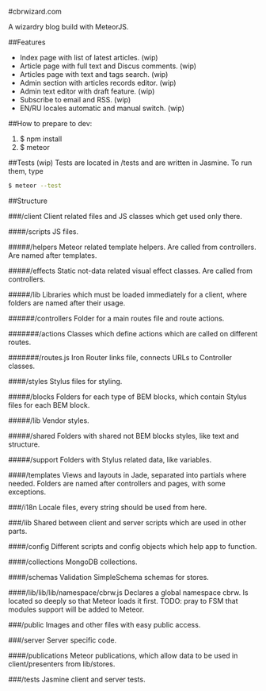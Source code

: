#cbrwizard.com

A wizardry blog build with MeteorJS.

##Features
- Index page with list of latest articles. (wip)
- Article page with full text and Discus comments. (wip)
- Articles page with text and tags search. (wip)
- Admin section with articles records editor. (wip)
- Admin text editor with draft feature. (wip)
- Subscribe to email and RSS. (wip)
- EN/RU locales automatic and manual switch. (wip)

##How to prepare to dev:
1. $ npm install
1. $ meteor

##Tests (wip)
Tests are located in /tests and are written in Jasmine.
To run them, type

```bash
$ meteor --test
```

##Structure

###/client
Client related files and JS classes which get used only there.

####/scripts
JS files.

#####/helpers
Meteor related template helpers. Are called from controllers. Are named after templates.

#####/effects
Static not-data related visual effect classes. Are called from controllers.

#####/lib
Libraries which must be loaded immediately for a client, where folders are named after their usage.

######/controllers
Folder for a main routes file and route actions.

#######/actions
Classes which define actions which are called on different routes.

#######/routes.js
Iron Router links file, connects URLs to Controller classes.


####/styles
Stylus files for styling.

#####/blocks
Folders for each type of BEM blocks, which contain Stylus files for each BEM block.

#####/lib
Vendor styles.

#####/shared
Folders with shared not BEM blocks styles, like text and structure.

#####/support
Folders with Stylus related data, like variables.


####/templates
Views and layouts in Jade, separated into partials where needed. Folders are named after controllers and pages, with some exceptions.



###/i18n
Locale files, every string should be used from here.


###/lib
Shared between client and server scripts which are used in other parts.

####/config
Different scripts and config objects which help app to function.

####/collections
MongoDB collections.

####/schemas
Validation SimpleSchema schemas for stores.

####/lib/lib/lib/namespace/cbrw.js
Declares a global namespace cbrw. Is located so deeply so that Meteor loads it first. TODO: pray to FSM that modules support will be added to Meteor.


###/public
Images and other files with easy public access.


###/server
Server specific code.

####/publications
Meteor publications, which allow data to be used in client/presenters from lib/stores.


###/tests
Jasmine client and server tests.